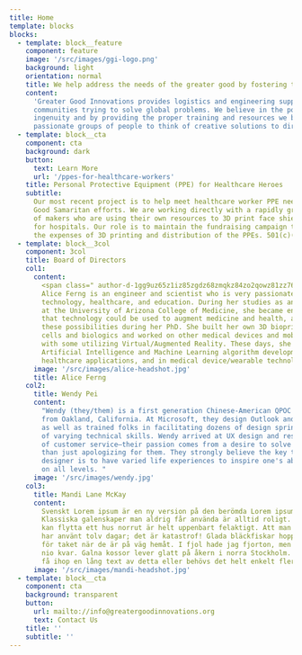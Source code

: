 ```yaml
---
title: Home
template: blocks
blocks:
  - template: block__feature
    component: feature
    image: '/src/images/ggi-logo.png'
    background: light
    orientation: normal
    title: We help address the needs of the greater good by fostering thoughtful innovation?
    content:
      'Greater Good Innovations provides logistics and engineering support to
      communities trying to solve global problems. We believe in the power of human
      ingenuity and by providing the proper training and resources we believe can activate
      passionate groups of people to think of creative solutions to dire problems. '
  - template: block__cta
    component: cta
    background: dark
    button:
      text: Learn More
      url: '/ppes-for-healthcare-workers'
    title: Personal Protective Equipment (PPE) for Healthcare Heroes
    subtitle:
      Our most recent project is to help meet healthcare worker PPE needs through
      Good Samaritan efforts. We are working directly with a rapidly growing community
      of makers who are using their own resources to 3D print face shields and masks
      for hospitals. Our role is to maintain the fundraising campaign that will cover
      the expenses of 3D printing and distribution of the PPEs. 501(c)(3) status pending.
  - template: block__3col
    component: 3col
    title: Board of Directors
    col1:
      content:
        <span class=" author-d-1gg9uz65z1iz85zgdz68zmqkz84zo2qowz81zz76zqz76zyz85zz88zgwz65zb9z67zz90zuz66z1ai4z82zfz67zs8fb7vvz70z">Dr.
        Alice Ferng is an engineer and scientist who is very passionate about medical
        technology, healthcare, and education. During her studies as an MD/PhD candidate
        at the University of Arizona College of Medicine, she became enamored with ways
        that technology could be used to augment medicine and health, and began to explore
        these possibilities during her PhD. She built her own 3D bioprinter for stem
        cells and biologics and worked on other medical devices and mobile health apps,
        with some utilizing Virtual/Augmented Reality. These days, she is involved in
        Artificial Intelligence and Machine Learning algorithm development for various
        healthcare applications, and in medical device/wearable technology development.</span>
      image: '/src/images/alice-headshot.jpg'
      title: Alice Ferng
    col2:
      title: Wendy Pei
      content:
        "Wendy (they/them) is a first generation Chinese-American QPOC and parent
        from Oakland, California. At Microsoft, they design Outlook and have facilitated
        as well as trained folks in facilitating dozens of design sprints with people
        of varying technical skills. Wendy arrived at UX design and research by way
        of customer service—their passion comes from a desire to solve problems rather
        than just apologizing for them. They strongly believe the key to being a successful
        designer is to have varied life experiences to inspire one's ability to empathize
        on all levels. "
      image: '/src/images/wendy.jpg'
    col3:
      title: Mandi Lane McKay
      content:
        Svenskt Lorem ipsum är en ny version på den berömda Lorem ipsum stycket.
        Klassiska galenskaper man aldrig får använda är alltid roligt. Att man sedan
        kan flytta ett hus norrut är helt uppenbart felaktigt. Att man på senare år
        har använt tolv dagar; det är katastrof! Glada bläckfiskar hoppar aldrig ner
        för taket när de är på väg hemåt. I fjol hade jag fjorton, men nu har jag bara
        nio kvar. Galna kossor lever glatt på åkern i norra Stockholm. Kanske kan man
        få ihop en lång text av detta eller behövs det helt enkelt fler meningar?
      image: '/src/images/mandi-headshot.jpg'
  - template: block__cta
    component: cta
    background: transparent
    button:
      url: mailto://info@greatergoodinnovations.org
      text: Contact Us
    title: ''
    subtitle: ''
---
```

